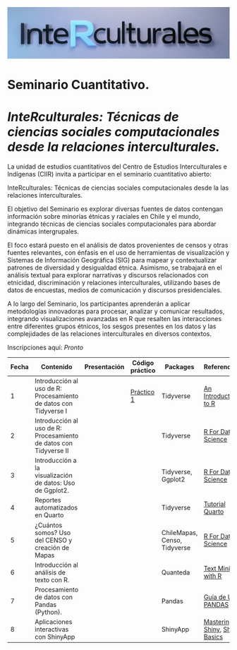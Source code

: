 ![](img/curso-r1.png)

# Seminario Cuantitativo.

# ***InteRculturales:** Técnicas de ciencias sociales computacionales desde la relaciones interculturales.*

La unidad de estudios cuantitativos del Centro de Estudios Interculturales e Indígenas (CIIR) invita a participar en el seminario cuantitativo abierto:

InteRculturales: Técnicas de ciencias sociales computacionales desde la las relaciones interculturales.

El objetivo del Seminario es explorar diversas fuentes de datos contengan información sobre minorías étnicas y raciales en Chile y el mundo, integrando técnicas de ciencias sociales computacionales para abordar dinámicas intergrupales.

El foco estará puesto en el análisis de datos provenientes de censos y otras fuentes relevantes, con énfasis en el uso de herramientas de visualización y Sistemas de Información Geográfica (SIG) para mapear y contextualizar patrones de diversidad y desigualdad étnica. Asimismo, se trabajará en el análisis textual para explorar narrativas y discursos relacionados con etnicidad, discriminación y relaciones interculturales, utilizando bases de datos de encuestas, medios de comunicación y discursos presidenciales.

A lo largo del Seminario, los participantes aprenderán a aplicar metodologías innovadoras para procesar, analizar y comunicar resultados, integrando visualizaciones avanzadas en R que resalten las interacciones entre diferentes grupos étnicos, los sesgos presentes en los datos y las complejidades de las relaciones interculturales en diversos contextos.

Inscripciones aquí: *Pronto*

| Fecha | Contenido                                                         | Presentación | Código práctico                                                                    | Packages                     | Referencias                                                                                                               |
|------------|-------------|------------|------------|------------|------------|
| 1     | Introducción al uso de R: Procesamiento de datos con Tidyverse I  |              | [Práctico 1](https://matdknu.github.io/cursoR-etnicidad/clases/clase1/clase1.html) | Tidyverse                    | [An Introduction to R](https://intro2r.com "An Introduction to R [Libro]")                                                |
| 2     | Introducción al uso de R: Procesamiento de datos con Tidyverse II |              |                                                                                    | Tidyverse                    | [R For Data Science](https://r4ds.had.co.nz/ "R For Data Science")                                                        |
| 3     | Introducción a la visualización de datos: Uso de Ggplot2.         |              |                                                                                    | Tidyverse, Ggplot2           | [R For Data Science](https://r4ds.had.co.nz/ "R For Data Science")                                                        |
| 4     | Reportes automatizados en Quarto                                  |              |                                                                                    | Tidyverse                    | [Tutorial Quarto](https://quarto.org/docs/get-started/hello/rstudio.html)                                                 |
| 5     | ¿Cuántos somos? Uso del CENSO y creación de Mapas                 |              |                                                                                    | ChileMapas, Censo, Tidyverse | [R For Data Science](https://r4ds.had.co.nz/ "R For Data Science")                                                        |
| 6     | Introducción al análisis de texto con R.                          |              |                                                                                    | Quanteda                     | [Text Mining with R](https://www.tidytextmining.com/)                                                                     |
| 7     | Procesamiento de datos con Pandas (Python).                       |              |                                                                                    | Pandas                       | [Guía de Uso PANDAS](https://pandas.pydata.org/docs/user_guide/index.html)                                                |
| 8     | Aplicaciones interactivas con ShinyApp                            |              |                                                                                    | ShinyApp                     | [Mastering Shiny](https://mastering-shiny.org), [Shiny Basics](https://shiny.posit.co/r/getstarted/shiny-basics/lesson1/) |
